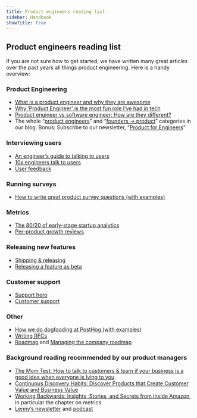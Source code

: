 ```yaml
---
title: Product engineers reading list
sidebar: Handbook
showTitle: true
---
```


## Product engineers reading list

If you are not sure how to get started, we have written many great articles over the past years all things product engineering. Here is a handy overview:

### Product Engineering

- [What is a product engineer and why they are awesome](https://posthog.com/blog/what-is-a-product-engineer)
- [Why ‘Product Engineer’ is the most fun role I’ve had in tech](https://posthog.com/blog/why-product-engineering-is-so-fun)
- [Product engineer vs software engineer: How are they different?](https://posthog.com/blog/product-engineer-vs-software-engineer)
- The whole “[product engineers](https://posthog.com/product-engineers)” and “[founders → product](https://posthog.com/founders/product)” categories in our blog. Bonus: Subscribe to our newsletter, “[Product for Engineers](https://newsletter.posthog.com/)”

### Interviewing users

- [An engineer’s guide to talking to users](https://posthog.com/newsletter/talk-to-users)
- [10x engineers talk to users](https://posthog.com/product-engineers/10x-engineers-do-user-interviews)
- [User feedback](https://posthog.com/handbook/product/user-feedback)

### Running surveys

- [How to write great product survey questions (with examples)](https://posthog.com/product-engineers/product-survey-questions)

### Metrics

- [The 80/20 of early-stage startup analytics](https://posthog.com/founders/early-stage-analytics)
- [Per-product growth reviews](https://posthog.com/handbook/product/per-product-growth-reviews)

### Releasing new features

- [Shipping & releasing](https://posthog.com/handbook/engineering/development-process)
- [Releasing a feature as beta](https://posthog.com/handbook/product/releasing-as-beta)

### Customer support

- [Support hero](https://posthog.com/handbook/engineering/support-hero)
- [Customer support](https://posthog.com/handbook/comms/customer-support)

### Other

- [How we do dogfooding at PostHog (with examples)](https://posthog.com/product-engineers/dogfooding)
- [Writing RFCs](https://posthog.com/handbook/company/communication)
- [Roadmap](https://posthog.com/roadmap) and [Managing the company roadmap](https://posthog.com/handbook/engineering/posthog-com/roadmap)

### Background reading recommended by our product managers

- [The Mom Test: How to talk to customers & learn if your business is a good idea when everyone is lying to you](https://www.momtestbook.com/)
- [Continuous Discovery Habits: Discover Products that Create Customer Value and Business Value](https://www.producttalk.org/)
- [Working Backwards: Insights, Stories, and Secrets from Inside Amazon](https://www.workingbackwards.com/), in particular the chapter on metrics
- [Lenny’s newsletter](https://www.lennysnewsletter.com/) and [podcast](https://www.lennysnewsletter.com/podcast)
